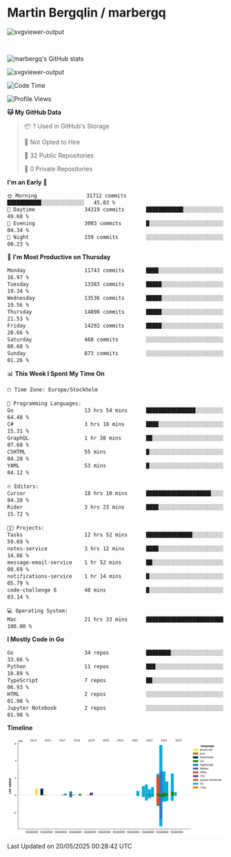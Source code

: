 # Martin Bergqlin / marbergq

![svgviewer-output](https://user-images.githubusercontent.com/2405410/206014777-22d41ecb-c24f-421d-b7d9-bba2cb5bb0de.svg)

<br>

<!--- [![Martin's Week](https://github-readme-stats.vercel.app/api/wakatime?username=marbergq&theme=dark)](https://github.com/anuraghazra/github-readme-stats) -->

![marbergq's GitHub stats](https://github-readme-stats.vercel.app/api?username=marbergq&count_private=true&show_icons=true)

![svgviewer-output](https://wakatime.com/badge/user/3f0a2069-6683-4e19-9a4a-7d21ea815067.svg)

<!--START_SECTION:waka-->
![Code Time](http://img.shields.io/badge/Code%20Time-5%2C085%20hrs%2013%20mins-blue)

![Profile Views](http://img.shields.io/badge/Profile%20Views-0-blue)

**🐱 My GitHub Data** 

> 📦 ? Used in GitHub's Storage 
 > 
> 🚫 Not Opted to Hire
 > 
> 📜 32 Public Repositories 
 > 
> 🔑 0 Private Repositories 
 > 
**I'm an Early 🐤** 

```text
🌞 Morning                31712 commits       ███████████░░░░░░░░░░░░░░   45.83 % 
🌆 Daytime                34319 commits       ████████████░░░░░░░░░░░░░   49.60 % 
🌃 Evening                3003 commits        █░░░░░░░░░░░░░░░░░░░░░░░░   04.34 % 
🌙 Night                  159 commits         ░░░░░░░░░░░░░░░░░░░░░░░░░   00.23 % 
```
📅 **I'm Most Productive on Thursday** 

```text
Monday                   11743 commits       ████░░░░░░░░░░░░░░░░░░░░░   16.97 % 
Tuesday                  13383 commits       █████░░░░░░░░░░░░░░░░░░░░   19.34 % 
Wednesday                13536 commits       █████░░░░░░░░░░░░░░░░░░░░   19.56 % 
Thursday                 14898 commits       █████░░░░░░░░░░░░░░░░░░░░   21.53 % 
Friday                   14292 commits       █████░░░░░░░░░░░░░░░░░░░░   20.66 % 
Saturday                 468 commits         ░░░░░░░░░░░░░░░░░░░░░░░░░   00.68 % 
Sunday                   873 commits         ░░░░░░░░░░░░░░░░░░░░░░░░░   01.26 % 
```


📊 **This Week I Spent My Time On** 

```text
🕑︎ Time Zone: Europe/Stockholm

💬 Programming Languages: 
Go                       13 hrs 54 mins      ████████████████░░░░░░░░░   64.48 % 
C#                       3 hrs 18 mins       ████░░░░░░░░░░░░░░░░░░░░░   15.31 % 
GraphQL                  1 hr 38 mins        ██░░░░░░░░░░░░░░░░░░░░░░░   07.60 % 
CSHTML                   55 mins             █░░░░░░░░░░░░░░░░░░░░░░░░   04.28 % 
YAML                     53 mins             █░░░░░░░░░░░░░░░░░░░░░░░░   04.12 % 

🔥 Editors: 
Cursor                   18 hrs 10 mins      █████████████████████░░░░   84.28 % 
Rider                    3 hrs 23 mins       ████░░░░░░░░░░░░░░░░░░░░░   15.72 % 

🐱‍💻 Projects: 
Tasks                    12 hrs 52 mins      ███████████████░░░░░░░░░░   59.69 % 
notes-service            3 hrs 12 mins       ████░░░░░░░░░░░░░░░░░░░░░   14.86 % 
message-email-service    1 hr 52 mins        ██░░░░░░░░░░░░░░░░░░░░░░░   08.69 % 
notifications-service    1 hr 14 mins        █░░░░░░░░░░░░░░░░░░░░░░░░   05.79 % 
code-challenge 6         40 mins             █░░░░░░░░░░░░░░░░░░░░░░░░   03.14 % 

💻 Operating System: 
Mac                      21 hrs 33 mins      █████████████████████████   100.00 % 
```

**I Mostly Code in Go** 

```text
Go                       34 repos            ████████░░░░░░░░░░░░░░░░░   33.66 % 
Python                   11 repos            ███░░░░░░░░░░░░░░░░░░░░░░   10.89 % 
TypeScript               7 repos             ██░░░░░░░░░░░░░░░░░░░░░░░   06.93 % 
HTML                     2 repos             ░░░░░░░░░░░░░░░░░░░░░░░░░   01.98 % 
Jupyter Notebook         2 repos             ░░░░░░░░░░░░░░░░░░░░░░░░░   01.98 % 
```



**Timeline**

![Lines of Code chart](https://raw.githubusercontent.com/marbergq/marbergq/main/assets/bar_graph.png)


 Last Updated on 20/05/2025 00:28:42 UTC
<!--END_SECTION:waka-->
